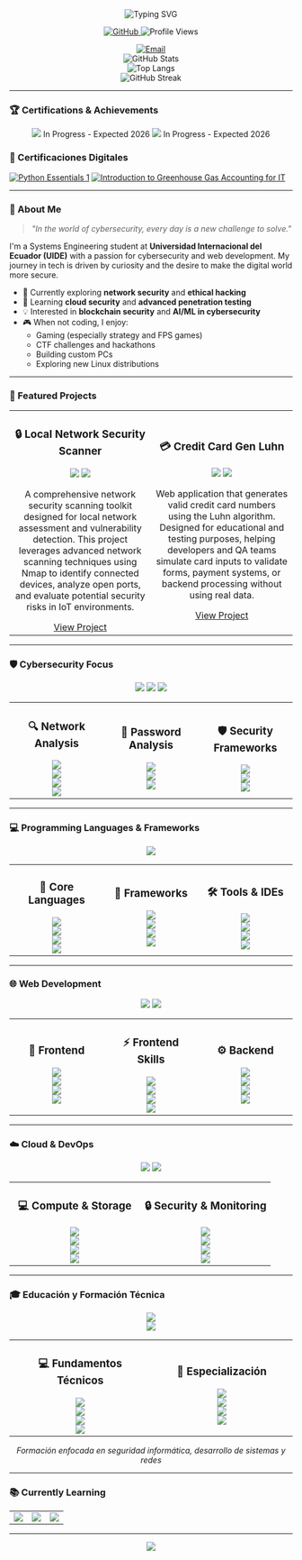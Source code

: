 <div align="center">
  <img src="https://readme-typing-svg.demolab.com?font=Fira+Code&weight=600&size=28&duration=4000&pause=1000&color=FF0000&center=true&vCenter=true&width=600&height=100&lines=Hi+there+%F0%9F%91%8B%2C+I'm+Matias;A+Systems+Engineering+Student;Cybersecurity+Enthusiast;Web+Developer;Always+Learning+New+Tech" alt="Typing SVG" />
</div>

<p align="center">
  <a href="https://github.com/mat1520?tab=repositories">
    <img src="https://img.shields.io/badge/GitHub-100000?style=for-the-badge&logo=github&logoColor=white" alt="GitHub"/>
  </a>
  <img src="https://komarev.com/ghpvc/?username=mat1520&color=FF0000&style=flat-square" alt="Profile Views"/>
</p>

<div align="center">
  <a href="mailto:arielmelo1520@hotmail.com">
    <img src="https://img.shields.io/badge/Email-D14836?style=for-the-badge&logo=gmail&logoColor=white" alt="Email"/>
  </a>
</div>

<div align="center">
  <img src="https://github-readme-stats.vercel.app/api?username=mat1520&show_icons=true&theme=dark&hide_border=true&count_private=true&include_all_commits=true&hide_rank=true&bg_color=000000&title_color=FF0000&icon_color=FF0000&text_color=FFFFFF" alt="GitHub Stats"/>
  <br/>
  <img src="https://github-readme-stats.vercel.app/api/top-langs/?username=mat1520&layout=compact&theme=dark&hide_border=true&langs_count=8&bg_color=000000&title_color=FF0000&text_color=FFFFFF" alt="Top Langs"/>
  <br/>
  <img src="https://github-readme-streak-stats.herokuapp.com/?user=mat1520&theme=dark&hide_border=true&ring=FF0000&fire=FF0000&currStreakLabel=FF0000&background=000000" alt="GitHub Streak"/>
</div>

---

### 🏆 Certifications & Achievements

<div align="center">
  <img src="https://img.shields.io/badge/CompTIA_Security+-FF0000?style=for-the-badge&logo=comptia&logoColor=white" />
  <span>In Progress - Expected 2026</span>
  <img src="https://img.shields.io/badge/AWS_Certified_Cloud_Practitioner-FF9900?style=for-the-badge&logo=amazon-aws&logoColor=white" />
  <span>In Progress - Expected 2026</span>
</div>

### 🏅 Certificaciones Digitales

[![Python Essentials 1](https://images.credly.com/size/340x340/images/0b1e4b7a-8c3a-4c1b-8c3a-4c1b8c3a4c1b/python-essentials-1.png)](https://www.credly.com/badges/b9777a5b-aac1-4e15-a1ca-beeedb397a8d/public_url)
[![Introduction to Greenhouse Gas Accounting for IT](https://images.credly.com/size/340x340/images/2e2c7c7e-2e2c-4c7e-8c7e-2e2c7c7e2e2c/greenhouse-gas-accounting-it.png)](https://www.credly.com/badges/78c85839-c373-4652-b666-7bafbbbb23db/public_url)

---

### 🎯 About Me

> *"In the world of cybersecurity, every day is a new challenge to solve."*

I'm a Systems Engineering student at **Universidad Internacional del Ecuador (UIDE)** with a passion for cybersecurity and web development. My journey in tech is driven by curiosity and the desire to make the digital world more secure.

- 🔭 Currently exploring **network security** and **ethical hacking**
- 🌱 Learning **cloud security** and **advanced penetration testing**
- 💡 Interested in **blockchain security** and **AI/ML in cybersecurity**
- 🎮 When not coding, I enjoy:
  - Gaming (especially strategy and FPS games)
  - CTF challenges and hackathons
  - Building custom PCs
  - Exploring new Linux distributions

---

### 🚀 Featured Projects

<table>
  <tr>
    <td align="center" width="50%">
      <h3>🔒 Local Network Security Scanner</h3>
      <img src="https://img.shields.io/badge/Python-3776AB?style=for-the-badge&logo=python&logoColor=white" />
      <img src="https://img.shields.io/badge/Nmap-4682B4?style=for-the-badge&logo=nmap&logoColor=white" />
      <p>A comprehensive network security scanning toolkit designed for local network assessment and vulnerability detection. This project leverages advanced network scanning techniques using Nmap to identify connected devices, analyze open ports, and evaluate potential security risks in IoT environments.</p>
      <a href="https://github.com/mat1520/local-network-security-scanner">View Project</a>
    </td>
    <td align="center" width="50%">
      <h3>💳 Credit Card Gen Luhn</h3>
      <img src="https://img.shields.io/badge/JavaScript-F7DF1E?style=for-the-badge&logo=javascript&logoColor=black" />
      <img src="https://img.shields.io/badge/Luhn-Algorithm-4F46E5?style=for-the-badge&logoColor=white" />
      <p>Web application that generates valid credit card numbers using the Luhn algorithm. Designed for educational and testing purposes, helping developers and QA teams simulate card inputs to validate forms, payment systems, or backend processing without using real data.</p>
      <a href="https://github.com/mat1520/Credit-Cart-Gen-Luhn">View Project</a>
    </td>
  </tr>
</table>

---

### 🛡️ Cybersecurity Focus

<div align="center">
  <img src="https://img.shields.io/badge/Security-Tools-FF0000?style=for-the-badge&logo=security&logoColor=white" />
  <img src="https://img.shields.io/badge/Pentesting-Expert-FF0000?style=for-the-badge&logo=pentest&logoColor=white" />
  <img src="https://img.shields.io/badge/Network-Security-FF0000?style=for-the-badge&logo=network&logoColor=white" />
</div>

<table>
  <tr>
    <td align="center" width="33%">
      <h3>🔍 Network Analysis</h3>
      <img src="https://img.shields.io/badge/Wireshark-1679A7?style=for-the-badge&logo=wireshark&logoColor=white" />
      <br/>
      <img src="https://img.shields.io/badge/Nmap-FF0000?style=for-the-badge&logo=nmap&logoColor=white" />
      <br/>
      <img src="https://img.shields.io/badge/Burp_Suite-FF5722?style=for-the-badge&logo=burpsuite&logoColor=white" />
      <br/>
      <img src="https://img.shields.io/badge/Metasploit-FF0000?style=for-the-badge&logo=metasploit&logoColor=white" />
    </td>
    <td align="center" width="33%">
      <h3>🔑 Password Analysis</h3>
      <img src="https://img.shields.io/badge/John_the_Ripper-FF0000?style=for-the-badge&logo=john&logoColor=white" />
      <br/>
      <img src="https://img.shields.io/badge/Hashcat-FF0000?style=for-the-badge&logo=hashcat&logoColor=white" />
      <br/>
      <img src="https://img.shields.io/badge/Hydra-FF0000?style=for-the-badge&logo=hydra&logoColor=white" />
    </td>
    <td align="center" width="33%">
      <h3>🛡️ Security Frameworks</h3>
      <img src="https://img.shields.io/badge/OWASP-FF0000?style=for-the-badge&logo=owasp&logoColor=white" />
      <br/>
      <img src="https://img.shields.io/badge/CVE-FF0000?style=for-the-badge&logo=cve&logoColor=white" />
      <br/>
      <img src="https://img.shields.io/badge/Kali_Linux-557C94?style=for-the-badge&logo=kali-linux&logoColor=white" />
    </td>
  </tr>
</table>

---

### 💻 Programming Languages & Frameworks

<div align="center">
  <img src="https://img.shields.io/badge/Core-Languages-FF0000?style=for-the-badge&logoColor=white" />
</div>

<table>
  <tr>
    <td align="center" width="33%">
      <h3>🎯 Core Languages</h3>
      <img src="https://img.shields.io/badge/Java-ED8B00?style=for-the-badge&logo=openjdk&logoColor=white" />
      <br/>
      <img src="https://img.shields.io/badge/C%23-239120?style=for-the-badge&logo=c-sharp&logoColor=white" />
      <br/>
      <img src="https://img.shields.io/badge/PHP-777BB4?style=for-the-badge&logo=php&logoColor=white" />
      <br/>
      <img src="https://img.shields.io/badge/Python-3776AB?style=for-the-badge&logo=python&logoColor=white" />
    </td>
    <td align="center" width="33%">
      <h3>🚀 Frameworks</h3>
      <img src="https://img.shields.io/badge/.NET-512BD4?style=for-the-badge&logo=dotnet&logoColor=white" />
      <br/>
      <img src="https://img.shields.io/badge/Spring-6DB33F?style=for-the-badge&logo=spring&logoColor=white" />
      <br/>
      <img src="https://img.shields.io/badge/Laravel-FF2D20?style=for-the-badge&logo=laravel&logoColor=white" />
      <br/>
      <img src="https://img.shields.io/badge/Django-092E20?style=for-the-badge&logo=django&logoColor=white" />
    </td>
    <td align="center" width="33%">
      <h3>🛠️ Tools & IDEs</h3>
      <img src="https://img.shields.io/badge/Visual_Studio-5C2D91?style=for-the-badge&logo=visual%20studio&logoColor=white" />
      <br/>
      <img src="https://img.shields.io/badge/Eclipse-2C2255?style=for-the-badge&logo=eclipse&logoColor=white" />
      <br/>
      <img src="https://img.shields.io/badge/PHPStorm-000000?style=for-the-badge&logo=phpstorm&logoColor=white" />
      <br/>
      <img src="https://img.shields.io/badge/PyCharm-000000?style=for-the-badge&logo=pycharm&logoColor=white" />
    </td>
  </tr>
</table>

---

### 🌐 Web Development

<div align="center">
  <img src="https://img.shields.io/badge/Web-Development-FF0000?style=for-the-badge&logo=web&logoColor=white" />
  <img src="https://img.shields.io/badge/Full_Stack-FF0000?style=for-the-badge&logo=fullstack&logoColor=white" />
</div>

<table>
  <tr>
    <td align="center" width="33%">
      <h3>🎨 Frontend</h3>
      <img src="https://img.shields.io/badge/React-20232A?style=for-the-badge&logo=react&logoColor=61DAFB" />
      <br/>
      <img src="https://img.shields.io/badge/Vue.js-35495E?style=for-the-badge&logo=vue.js&logoColor=4FC08D" />
      <br/>
      <img src="https://img.shields.io/badge/Angular-DD0031?style=for-the-badge&logo=angular&logoColor=white" />
      <br/>
      <img src="https://img.shields.io/badge/Bootstrap-563D7C?style=for-the-badge&logo=bootstrap&logoColor=white" />
    </td>
    <td align="center" width="33%">
      <h3>⚡ Frontend Skills</h3>
      <img src="https://img.shields.io/badge/HTML5-E34F26?style=for-the-badge&logo=html5&logoColor=white" />
      <br/>
      <img src="https://img.shields.io/badge/CSS3-1572B6?style=for-the-badge&logo=css3&logoColor=white" />
      <br/>
      <img src="https://img.shields.io/badge/JavaScript-F7DF1E?style=for-the-badge&logo=javascript&logoColor=black" />
      <br/>
      <img src="https://img.shields.io/badge/TypeScript-007ACC?style=for-the-badge&logo=typescript&logoColor=white" />
    </td>
    <td align="center" width="33%">
      <h3>⚙️ Backend</h3>
      <img src="https://img.shields.io/badge/Node.js-43853D?style=for-the-badge&logo=node.js&logoColor=white" />
      <br/>
      <img src="https://img.shields.io/badge/Express.js-000000?style=for-the-badge&logo=express&logoColor=white" />
      <br/>
      <img src="https://img.shields.io/badge/Flask-000000?style=for-the-badge&logo=flask&logoColor=white" />
      <br/>
      <img src="https://img.shields.io/badge/FastAPI-009688?style=for-the-badge&logo=fastapi&logoColor=white" />
    </td>
  </tr>
</table>

---

### ☁️ Cloud & DevOps

<div align="center">
  <img src="https://img.shields.io/badge/AWS-232F3E?style=for-the-badge&logo=amazon-aws&logoColor=white" />
  <img src="https://img.shields.io/badge/DevOps-FF0000?style=for-the-badge&logo=devops&logoColor=white" />
</div>

<table>
  <tr>
    <td align="center" width="50%">
      <h3>💻 Compute & Storage</h3>
      <img src="https://img.shields.io/badge/EC2-FF9900?style=for-the-badge&logo=amazon-ec2&logoColor=white" />
      <br/>
      <img src="https://img.shields.io/badge/S3-569A31?style=for-the-badge&logo=amazon-s3&logoColor=white" />
      <br/>
      <img src="https://img.shields.io/badge/Lambda-FF9900?style=for-the-badge&logo=aws-lambda&logoColor=white" />
      <br/>
      <img src="https://img.shields.io/badge/ECS-FF9900?style=for-the-badge&logo=amazon-ecs&logoColor=white" />
    </td>
    <td align="center" width="50%">
      <h3>🔒 Security & Monitoring</h3>
      <img src="https://img.shields.io/badge/IAM-FF9900?style=for-the-badge&logo=aws-iam&logoColor=white" />
      <br/>
      <img src="https://img.shields.io/badge/CloudWatch-FF9900?style=for-the-badge&logo=amazon-cloudwatch&logoColor=white" />
      <br/>
      <img src="https://img.shields.io/badge/WAF-FF9900?style=for-the-badge&logo=aws-waf&logoColor=white" />
      <br/>
      <img src="https://img.shields.io/badge/Shield-FF9900?style=for-the-badge&logo=aws-shield&logoColor=white" />
    </td>
  </tr>
</table>

---

### 🎓 Educación y Formación Técnica

<div align="center">
  <img src="https://img.shields.io/badge/Universidad_Internacional_del_Ecuador-FF0000?style=for-the-badge&logoColor=white" />
  <br/>
  <img src="https://img.shields.io/badge/Ingeniería_en_Sistemas-000000?style=for-the-badge&logoColor=white" />
</div>

<table>
  <tr>
    <td align="center" width="50%">
      <h3>💻 Fundamentos Técnicos</h3>
      <img src="https://img.shields.io/badge/Lógica_de_Programación-FF0000?style=for-the-badge&logoColor=white" />
      <br/>
      <img src="https://img.shields.io/badge/Arquitectura_de_Computadoras-FF0000?style=for-the-badge&logoColor=white" />
      <br/>
      <img src="https://img.shields.io/badge/Sistemas_Operativos-FF0000?style=for-the-badge&logoColor=white" />
      <br/>
      <img src="https://img.shields.io/badge/UNIX_Systems-FF0000?style=for-the-badge&logoColor=white" />
    </td>
    <td align="center" width="50%">
      <h3>🔧 Especialización</h3>
      <img src="https://img.shields.io/badge/Programación_Estructurada-FF0000?style=for-the-badge&logoColor=white" />
      <br/>
      <img src="https://img.shields.io/badge/Redes_de_Datos-FF0000?style=for-the-badge&logoColor=white" />
      <br/>
      <img src="https://img.shields.io/badge/Bases_de_Datos-FF0000?style=for-the-badge&logoColor=white" />
      <br/>
      <img src="https://img.shields.io/badge/Sistemas_Tecnológicos-FF0000?style=for-the-badge&logoColor=white" />
    </td>
  </tr>
</table>

<div align="center">
  <i>Formación enfocada en seguridad informática, desarrollo de sistemas y redes</i>
</div>

---

### 📚 Currently Learning

<div align="center">
  <table>
    <tr>
      <td align="center">
        <img src="https://img.shields.io/badge/AWS_Cloud_Practitioner-FF9900?style=for-the-badge&logo=amazon-aws&logoColor=white" />
      </td>
      <td align="center">
        <img src="https://img.shields.io/badge/Advanced_Security-FF0000?style=for-the-badge&logo=security&logoColor=white" />
      </td>
      <td align="center">
        <img src="https://img.shields.io/badge/Blockchain_Security-FF0000?style=for-the-badge&logo=blockchain&logoColor=white" />
      </td>
    </tr>
  </table>
</div>

---

<div align="center">
  <img src="https://capsule-render.vercel.app/api?type=waving&color=FF0000&height=100&section=footer"/>
</div>
